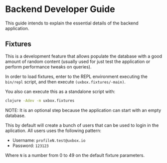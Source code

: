 # Backend Developer Guide #

This guide intends to explain the essential details of the backend
application.


## Fixtures ##

This is a development feature that allows populate the database with a
good amount of random content (usually used for just test the
application or perform performance tweaks on queries).


In order to load fixtures, enter to the REPL environment executing the
`bin/repl` script, and then execute `(uxbox.fixtures/-main)`.

You also can execute this as a standalone script with:

```bash
clojure -Adev -m uxbox.fixtures
```

NOTE: It is an optional step because the application can start with an
empty database.

This by default will create a bunch of users that can be used to login
in the aplication. All users uses the following pattern:

- Username: `profileN.test@uxbox.io`
- Password: `123123`

Where `N` is a number from 0 to 49 on the default fixture parameters.
